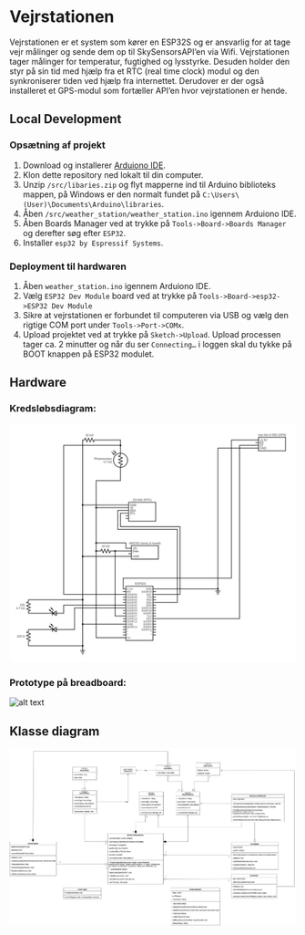 # Vejrstationen
Vejrstationen er et system som kører en ESP32S og er ansvarlig for at tage vejr målinger og sende dem op til SkySensorsAPI’en via Wifi. Vejrstationen tager målinger for temperatur, fugtighed og lysstyrke. Desuden holder den styr på sin tid med hjælp fra et RTC (real time clock) modul og den synkroniserer tiden ved hjælp fra internettet. Derudover er der også installeret et GPS-modul som fortæller API’en hvor vejrstationen er hende.

## Local Development
### Opsætning af projekt
1.	Download og installerer [Arduiono IDE](https://www.arduino.cc/en/software).
2.	Klon dette repository ned lokalt til din computer.
3.	Unzip `/src/libaries.zip` og flyt mapperne ind til Arduino biblioteks mappen, på Windows er den normalt fundet på `C:\Users\(User)\Documents\Arduino\libraries`.
4.	Åben `/src/weather_station/weather_station.ino` igennem Arduiono IDE.
5.	Åben Boards Manager ved at trykke på `Tools->Board->Boards Manager` og derefter søg efter `ESP32`.
6.	Installer `esp32 by Espressif Systems`. 
### Deployment til hardwaren
1.	Åben `weather_station.ino` igennem Arduiono IDE.
2.	Vælg `ESP32 Dev Module` board ved at trykke på `Tools->Board->esp32->ESP32 Dev Module`
3.	Sikre at vejrstationen er forbundet til computeren via USB og vælg den rigtige COM port under `Tools->Port->COMx`.
4.	Upload projektet ved at trykke på `Sketch->Upload`. Upload processen tager ca. 2 minutter og når du ser `Connecting…` i loggen skal du tykke på BOOT knappen på ESP32 modulet.


## Hardware
### Kredsløbsdiagram:
![alt text](circuit-1.png)

### Prototype på breadboard:
![alt text](IMG_1290.JPG)

## Klasse diagram
![alt text](<WeatherStation klasse diagram.drawio.png>)